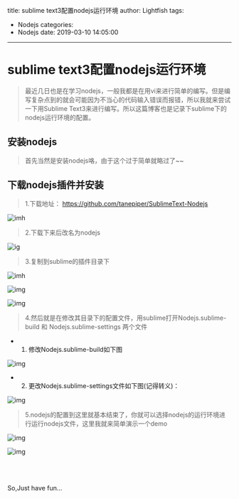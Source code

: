 title: sublime text3配置nodejs运行环境
author: Lightfish
tags:
  - Nodejs
categories:
  - Nodejs
date: 2019-03-10 14:05:00
---
# sublime text3配置nodejs运行环境

>最近几日也是在学习nodejs，一般我都是在用vi来进行简单的编写。但是编写复杂点到的就会可能因为不当心的代码输入错误而报错，所以我就来尝试一下用Sublime Text3来进行编写。所以这篇博客也是记录下sublime下的nodejs运行环境的配置。

<!-- more -->

## 安装nodejs

>首先当然是安装nodejs咯，由于这个过于简单就略过了~~

## 下载nodejs插件并安装

>1.下载地址： https://github.com/tanepiper/SublimeText-Nodejs

![imh](http://qnpic.top\sublime_nodejs%5C4.jpg)

>2.下载下来后改名为nodejs

![ig](http://qnpic.top\sublime_nodejs%5C3.jpg)

>3.复制到sublime的插件目录下

![imh](http://qnpic.top\sublime_nodejs%5C1.jpg)

![img](http://qnpic.top\sublime_nodejs%5C2.jpg)

![img](http://qnpic.top\sublime_nodejs%5CGIF.gif)

>4.然后就是在修改其目录下的配置文件，用sublime打开Nodejs.sublime-build 和 Nodejs.sublime-settings 两个文件

* 1) 修改Nodejs.sublime-build如下图

![img](http://qnpic.top\sublime_nodejs%5C5.jpg)

* 2) 更改Nodejs.sublime-settings文件如下图(记得转义)：

![img](http://qnpic.top\sublime_nodejs%5C7.jpg)

>5.nodejs的配置到这里就基本结束了，你就可以选择nodejs的运行环境进行运行nodejs文件，这里我就来简单演示一个demo

![img](http://qnpic.top\sublime_nodejs%5C8.jpg)

![img](http://qnpic.top\sublime_nodejs%5C6.jpg)

<br><br><br>So,Just have fun...

